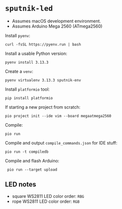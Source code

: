 # `sputnik-led`
- Assumes macOS development environment.
- Assumes Arduino Mega 2560 (ATmega2560)

Install `pyenv`:
```
curl -fsSL https://pyenv.run | bash
```

Install a usable Python version:
```
pyenv install 3.13.3
```

Create a `venv`:
```
pyenv virtualenv 3.13.3 sputnik-env
```

Install `platformio` tool:
```
pip install platformio
```

If starting a new project from scratch:
```
pio project init --ide vim --board megaatmega2560
```

Compile:
```
pio run
```

Compile and output `compile_commands.json` for IDE stuff:
```
pio run -t compiledb
```

Compile and flash Arduino:
```
 pio run --target upload
```

## LED notes
* square WS2811 LED color order: `RBG`
* rope WS2811 LED color order: `RGB`
